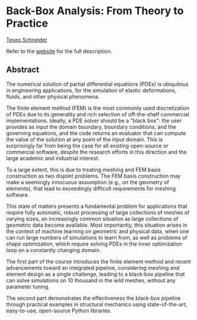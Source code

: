 # Back-Box Analysis: From Theory to Practice

[Teseo Schneider](https://cs.nyu.edu/~teseo/)

Refer to the [website](https://teseoch.github.io/blackbox-course-imr/) for the full description.

## Abstract
The numerical solution of partial differential equations (PDEs) is ubiquitous in engineering applications, for the simulation of elastic deformations, fluids, and other physical phenomena.

The finite element method (FEM) is the most commonly used discretization of PDEs due to its generality and rich selection of off-the-shelf commercial implementations. Ideally, a PDE solver should be a "black box": the user provides as input the domain boundary, boundary conditions, and the governing equations, and the code returns an evaluator that can compute the value of the solution at any point of the input domain. This is surprisingly far from being the case for all existing open-source or commercial software, despite the research efforts in this direction and the large academic and industrial interest.

To a large extent, this is due to treating meshing and FEM basis construction as two disjoint problems. The FEM basis construction may make a seemingly innocuous assumption (e.g., on the geometry of elements), that lead to exceedingly difficult requirements for meshing software.

This state of matters presents a fundamental problem for applications that require fully automatic, robust processing of large collections of meshes of varying sizes, an increasingly common situation as large collections of geometric data become available. Most importantly, this situation arises in the context of machine learning on geometric and physical data, when one can run large numbers of simulations to learn from, as well as problems of shape optimization, which require solving PDEs in the inner optimization loop on a constantly changing domain.

The first part of the course introduces the finite element method and recent advancements toward an integrated pipeline, considering meshing and element design as a single challenge, leading to a black-box pipeline that can solve simulations on 10 thousand in the wild meshes, without any parameter tuning.

The second part demonstrates the effectiveness the black-box pipeline through practical examples in structural mechanics using state-of-the-art, easy-to-use, open-source Python libraries.